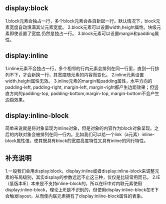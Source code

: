 ## display:block

1.block元素会独占一行，多个block元素会各自新起一行。默认情况下，block元素宽度自动填满其父元素宽度。
2.block元素可以设置width,height属性。块级元素即使设置了宽度,仍然是独占一行。
3.block元素可以设置margin和padding属性。

 

## display:inline

1.inline元素不会独占一行，多个相邻的行内元素会排列在同一行里，直到一行排列不下，才会新换一行，其宽度随元素的内容而变化。
2.inline元素设置width,height属性无效。
3.inline元素的margin和padding属性，水平方向的padding-left, padding-right, margin-left, margin-right都产生边距效果；但竖直方向的padding-top, padding-bottom,margin-top, margin-bottom不会产生边距效果。

 

## display:inline-block 

简单来说就是将对象呈现为inline对象，但是对象的内容作为block对象呈现。之后的内联对象会被排列在同一行内。比如我们可以给一个link（a元素）inline-block属性值，使其既具有block的宽度高度特性又具有inline的同行特性。



## 补充说明

1.一般我们会用display:block，display:inline或者display:inline-block来调整元素的布局级别，其实display的参数远远不止这三种，仅仅是比较常用而已。
2.IE（低版本IE）本来是不支持inline-block的，所以在IE中对内联元素使用display:inline-block，理论上IE是不识别的，但使用display:inline-block在IE下会触发layout，从而使内联元素拥有了display:inline-block属性的表象。